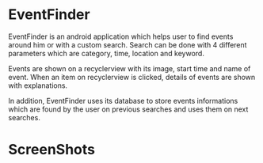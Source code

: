 
# EventFinder


EventFinder is an android application which helps user to find events around him or with a custom search. Search can be done with
4 different parameters which are category, time, location and keyword.

Events are shown on a recyclerview with its image, start time and name of event. When an item on recyclerview is clicked, details of 
events are shown with explanations.

In addition, EventFinder uses its database to store events informations which are found by the user on previous searches and uses them 
on next searches.

# ScreenShots
